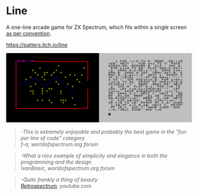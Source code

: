 # Line
A one-line arcade game for ZX Spectrum, which fits within a single screen [as per convention](http://reptonix.awardspace.co.uk/sinclair/oneliners/).

https://patters.itch.io/line

[![Line Screenshots](images/line.png "Line Screenshots")](https://patters.itch.io/line)

> _-This is extremely enjoyable and probably the best game in the "fun per line of code" category  
f-a, worldofspectrum.org forum_


> _-What a nice example of simplicity and elegance in both the programming and the design  
IvanBasic, worldofspectrum.org forum_


> _-Quite frankly a thing of beauty  
[Retrospectrum](https://youtube.com/watch?v=jNMOylogD84), youtube.com_

